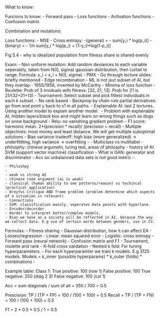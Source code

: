 What to know:

Funcions to know:
	- Forward pass
	- Loss functions
	- Activation functions
	- Confusion matrix

Combination and mutations:


Loss functions:
    - MSE
    - Cross entropy:
        -(general) = - sum[y_i * log(p_i)]
        - (binary) = - 1/n sum[y_i * log(p_i) + (1-y_i)*log(1-p_i)]



Fig 5.4 - why is idealized population from fitness share is shared evenly


Exam:
	- Non uniform mutation: Add random deviances to each variable seperately, taken from N(0, sigma) gaussian dsitribution, then curtail to range. Formula: x_i = x_i + N(0, sigma)
	- PMX
	- Go through lecture slides: briefly mentioned
	- Edge recombination
    - ML is not jsut subset of AI, but they overlap
    - 1955/1956, invented by McCarthy
    - Minima of loss function
    - Roulette: Prob of 3 inviduals with fitness: [32, 21, 13]. Prob for 21 is 21/(32+21+13)
    - Tournament: Select subset and pick fittest individuals in each k subset.
    - No rank based
    - Backprop by chain rule partial derivatives: go from end point y back to x1 in all paths.
    - Explainable AI: last 2 lectures. Using another model to explain another model. 
    - Problem with explainable AI, hidden layers/black box and might learn on wrong things such as dogs on snow background
    - Relu: no vanishing gradient problem
    - F1 score: harmonic mean. 2*(precision * recall)/ (precision + recall)
    - Multiple objectives: most money and least distance. We will get multiple suboptimal solutions
    - Bias variance tradeoff: high bias (more generalized) -> underfittting, high variance -> overfitting
    - 
    - Multiclass vs multilabel
    - philosphy: chinese argumetn, turing test, areas of philosphy
    - history of AI: SVM (support vector machine) classification 
    - What is GAN: generator and discriminator
    - Acc on unbalanced data sets is not good metric
    - 

    - Philoshpy
    - 
    - weak vs strong AI
    - chinese room argument (ai is weak)
    - classical (human ability to see patterns/reason) vs techincal (practical application)
    - Dreyfus Critique AND frame problem (problem determine which aspects of a situation is relevant)
    - Connections
    - SVM: classification mainly, seperates data points with hyperlane.
    - Encoder/decorder
    - Harder to interpret better/complex models.
    - Bias we have as a society will be reflected in AI, because the way we collect data. E.g use of certain words between genders, use in CV.
    

Formulas:
    - Fitness sharing
    - Gaussian distribution, how it can affect EA
    - Losses/regression
        - Linear: mean squared error
        - Logistic: cross entropy
    - Forward pass (neural network)
    - Confusion matrix and F1
    - Tournament, roulette and rank
    - K-fold cross validation
        - Nested k fold: For tuning hyperparameters.
            - For each hyperparamter we train k models. E.g 3125 models. Models = k_inner (possible hyperparams) * k_outer (folds) * combinations
    - 



Example table:
Class 1:
True positive: 100  (row 1)
False positive:  100
True negative: 250 (diag 2 3)
False negative: 100 (col 1)

Acc = sum diagonals / sum of all = 350 / 700 = 0.5 

Prescision: TP / (TP + FP) = 100 / (100 + 100) = 0.5
Recall = TP / (TP + FN) = 100 / (100 + 100) = 0.5

F1 = 2 * 0.5 * 0.5 / 1 = 0.5



